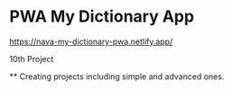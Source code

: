 # PWA My Dictionary App
 
https://nava-my-dictionary-pwa.netlify.app/

10th Project


\*\* Creating projects including simple and advanced ones.

